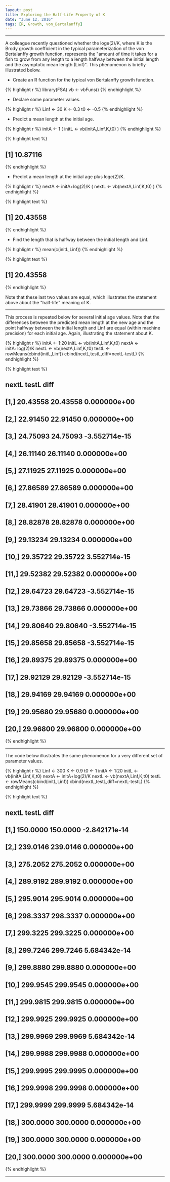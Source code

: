 ```yaml
---
layout: post
title: Exploring the Half-Life Property of K
date: "June 12, 2016"
tags: [R, Growth, von_Bertalanffy]
---
```





----

A colleague recently questioned whether the loge(2)/K, where K is the Brody growth coefficient in the typical parameterization of the von Bertalanffy growth function, represents the "amount of time it takes for a fish to grow from any length to a length halfway between the initial length and the asymptotic mean length (Linf)".  This phenomenon is briefly illustrated below.

- Create an R function for the typical von Bertalanffy growth function.


{% highlight r %}
library(FSA)
vb <- vbFuns()
{% endhighlight %}

- Declare some parameter values.


{% highlight r %}
Linf <- 30
K <- 0.3
t0 <- -0.5
{% endhighlight %}

- Predict a mean length at the initial age.


{% highlight r %}
initA <- 1
( initL <- vb(initA,Linf,K,t0) )
{% endhighlight %}



{% highlight text %}
## [1] 10.87116
{% endhighlight %}

- Predict a mean length at the initial age plus loge(2)/K.


{% highlight r %}
nextA <- initA+log(2)/K
( nextL <- vb(nextA,Linf,K,t0) )
{% endhighlight %}



{% highlight text %}
## [1] 20.43558
{% endhighlight %}

- Find the length that is halfway between the initial length and Linf.


{% highlight r %}
mean(c(initL,Linf))
{% endhighlight %}



{% highlight text %}
## [1] 20.43558
{% endhighlight %}

Note that these last two values are equal, which illustrates the statement above about the "half-life" meaning of K.

----

This process is repeated below for several initial age values.  Note that the differences between the predicted mean length at the new age and the point halfway between the initial length and Linf are equal (within machine precision) for each initial age.  Again, illustrating the statement about K.


{% highlight r %}
initA <- 1:20
initL <- vb(initA,Linf,K,t0)
nextA <- initA+log(2)/K
nextL <- vb(nextA,Linf,K,t0)
testL <- rowMeans(cbind(initL,Linf))
cbind(nextL,testL,diff=nextL-testL)
{% endhighlight %}



{% highlight text %}
##          nextL    testL          diff
##  [1,] 20.43558 20.43558  0.000000e+00
##  [2,] 22.91450 22.91450  0.000000e+00
##  [3,] 24.75093 24.75093 -3.552714e-15
##  [4,] 26.11140 26.11140  0.000000e+00
##  [5,] 27.11925 27.11925  0.000000e+00
##  [6,] 27.86589 27.86589  0.000000e+00
##  [7,] 28.41901 28.41901  0.000000e+00
##  [8,] 28.82878 28.82878  0.000000e+00
##  [9,] 29.13234 29.13234  0.000000e+00
## [10,] 29.35722 29.35722  3.552714e-15
## [11,] 29.52382 29.52382  0.000000e+00
## [12,] 29.64723 29.64723 -3.552714e-15
## [13,] 29.73866 29.73866  0.000000e+00
## [14,] 29.80640 29.80640 -3.552714e-15
## [15,] 29.85658 29.85658 -3.552714e-15
## [16,] 29.89375 29.89375  0.000000e+00
## [17,] 29.92129 29.92129 -3.552714e-15
## [18,] 29.94169 29.94169  0.000000e+00
## [19,] 29.95680 29.95680  0.000000e+00
## [20,] 29.96800 29.96800  0.000000e+00
{% endhighlight %}

----

The code below illustrates the same phenomenon for a very different set of parameter values.


{% highlight r %}
Linf <- 300
K <- 0.9
t0 <- 1
initA <- 1:20
initL <- vb(initA,Linf,K,t0)
nextA <- initA+log(2)/K
nextL <- vb(nextA,Linf,K,t0)
testL <- rowMeans(cbind(initL,Linf))
cbind(nextL,testL,diff=nextL-testL)
{% endhighlight %}



{% highlight text %}
##          nextL    testL          diff
##  [1,] 150.0000 150.0000 -2.842171e-14
##  [2,] 239.0146 239.0146  0.000000e+00
##  [3,] 275.2052 275.2052  0.000000e+00
##  [4,] 289.9192 289.9192  0.000000e+00
##  [5,] 295.9014 295.9014  0.000000e+00
##  [6,] 298.3337 298.3337  0.000000e+00
##  [7,] 299.3225 299.3225  0.000000e+00
##  [8,] 299.7246 299.7246  5.684342e-14
##  [9,] 299.8880 299.8880  0.000000e+00
## [10,] 299.9545 299.9545  0.000000e+00
## [11,] 299.9815 299.9815  0.000000e+00
## [12,] 299.9925 299.9925  0.000000e+00
## [13,] 299.9969 299.9969  5.684342e-14
## [14,] 299.9988 299.9988  0.000000e+00
## [15,] 299.9995 299.9995  0.000000e+00
## [16,] 299.9998 299.9998  0.000000e+00
## [17,] 299.9999 299.9999  5.684342e-14
## [18,] 300.0000 300.0000  0.000000e+00
## [19,] 300.0000 300.0000  0.000000e+00
## [20,] 300.0000 300.0000  0.000000e+00
{% endhighlight %}


----
